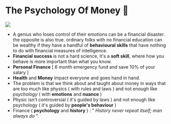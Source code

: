 
# The Psychology Of Money 🧠

![](https://m.media-amazon.com/images/I/41Ds5rRv+2L.jpg)

* A genius who loses control of their emotions can be a financial disaster. the opposite is also true. ordinary folks with no financial education can be wealthy if they have a handful of **behavioural skills** that have nothing to do with financial measures of intelligence.
* **Financial success** is not a hard science, it's a **soft skill**, where how you behave is more important than what you know.
* **Personal Finance** [ 6 month emergency fund and save 10% of your salary ]
* **Health** and **Money** impact everyone and goes hand in hand.
* The problem is that we think about and taught about money in ways that are too much like physics ( with rules and laws ) and not enough like *psychology* ( with **emotions** and **nuance** )
* Physic isn't controversial ( it's guided by laws ) and not enough like psychology ( it's guided by **people's behaviour** )
* Finance ( **psychology** and **history** ) : " *History never repeat itself; man always do* ".
